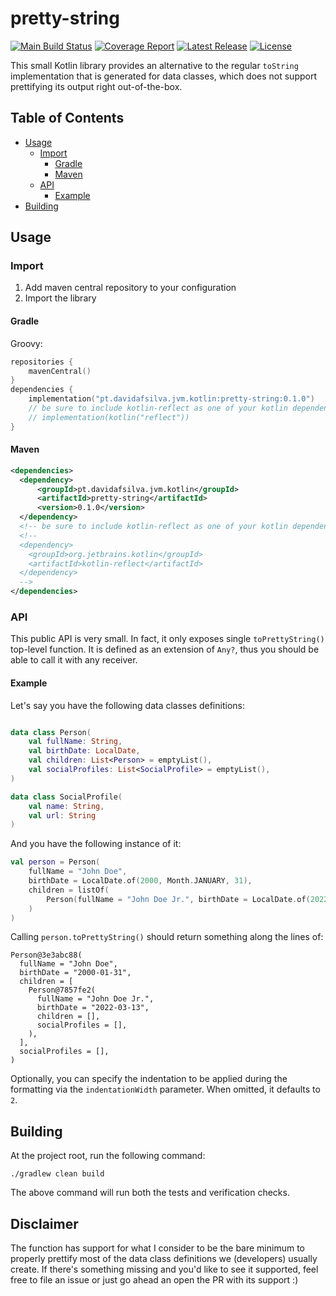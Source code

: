 # pretty-string

[![Main Build Status](https://img.shields.io/github/workflow/status/davidafsilva/pretty-string/Main%20Build?label=Build&style=flat-square)](https://github.com/davidafsilva/pretty-string/actions?query=workflow%3A%22Main+Build%22+branch%3Amain)
[![Coverage Report](https://img.shields.io/coveralls/github/davidafsilva/pretty-string?color=brightgreen&label=Coverage&style=flat-square)](https://coveralls.io/github/davidafsilva/pretty-string)
[![Latest Release](https://img.shields.io/maven-central/v/pt.davidafsilva.jvm/pretty-string?color=brightgreen&label=Latest%20Release&style=flat-square)](https://repo1.maven.org/maven2/pt/davidafsilva/jvm/kotlin/pretty-string/)
[![License](https://img.shields.io/github/license/davidafsilva/pretty-string?color=brightgreen&label=License&logo=License&style=flat-square)](https://opensource.org/licenses/BSD-3-Clause)

This small Kotlin library provides an alternative to the regular `toString` implementation that is generated for data
classes, which does not support prettifying its output right out-of-the-box.

## Table of Contents
* [Usage](#usage)
  + [Import](#import)
    - [Gradle](#gradle)
    - [Maven](#maven)
  + [API](#api)
    - [Example](#example)
* [Building](#building)

## Usage

### Import
1. Add maven central repository to your configuration
2. Import the library

#### Gradle
Groovy:
```kotlin
repositories {
    mavenCentral()
}
dependencies {
    implementation("pt.davidafsilva.jvm.kotlin:pretty-string:0.1.0")
    // be sure to include kotlin-reflect as one of your kotlin dependencies, if you don't have it already
    // implementation(kotlin("reflect")) 
}
```

#### Maven
```xml
<dependencies>
  <dependency>
      <groupId>pt.davidafsilva.jvm.kotlin</groupId>
      <artifactId>pretty-string</artifactId>
      <version>0.1.0</version>
  </dependency>
  <!-- be sure to include kotlin-reflect as one of your kotlin dependencies, if you don't have it already -->
  <!--
  <dependency>
    <groupId>org.jetbrains.kotlin</groupId>
    <artifactId>kotlin-reflect</artifactId>
  </dependency>
  -->
</dependencies>
```

### API

This public API is very small. In fact, it only exposes single `toPrettyString()` top-level function. It is defined 
as an extension of `Any?`, thus you should be able to call it with any receiver.

#### Example

Let's say you have the following data classes definitions:

```kotlin

data class Person(
    val fullName: String,
    val birthDate: LocalDate,
    val children: List<Person> = emptyList(),
    val socialProfiles: List<SocialProfile> = emptyList(),
)

data class SocialProfile(
    val name: String,
    val url: String
)
```

And you have the following instance of it:
```kotlin
val person = Person(
    fullName = "John Doe",
    birthDate = LocalDate.of(2000, Month.JANUARY, 31),
    children = listOf(
        Person(fullName = "John Doe Jr.", birthDate = LocalDate.of(2022, Month.MARCH, 13))
    )
)
```

Calling `person.toPrettyString()` should return something along the lines of:
```text
Person@3e3abc88(
  fullName = "John Doe",
  birthDate = "2000-01-31",
  children = [
    Person@7857fe2(
      fullName = "John Doe Jr.",
      birthDate = "2022-03-13",
      children = [],
      socialProfiles = [],
    ),
  ],
  socialProfiles = [],
)
```

Optionally, you can specify the indentation to be applied during the formatting via the `indentationWidth` parameter. 
When omitted, it defaults to `2`.

## Building
At the project root, run the following command:
```shell
./gradlew clean build
```

The above command will run both the tests and verification checks.

## Disclaimer

The function has support for what I consider to be the bare minimum to properly prettify most of the data class
definitions we (developers) usually create. If there's something missing and you'd like to see it supported, feel free
to file an issue or just go ahead an open the PR with its support :)
